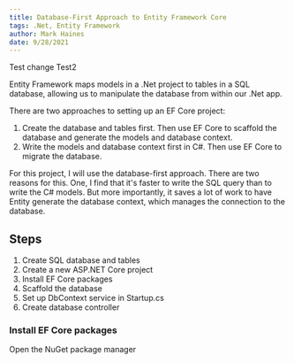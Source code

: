```yaml
---
title: Database-First Approach to Entity Framework Core
tags: .Net, Entity Framework
author: Mark Haines
date: 9/28/2021
---
```

Test change
Test2

Entity Framework maps models in a .Net project to tables in a SQL database, allowing us to manipulate the database from within our .Net app.

There are two approaches to setting up an EF Core project: 
1) Create the database and tables first. Then use EF Core to scaffold the database and generate the models and database context.
2) Write the models and database context first in C#. Then use EF Core to migrate the database.

For this project, I will use the database-first approach. There are two reasons for this. One, I find that it's faster to write the SQL query than to write the C# models. But more importantly, it saves a lot of work to have Entity generate the database context, which manages the connection to the database.


## Steps
1. Create SQL database and tables
2. Create a new ASP.NET Core project
3. Install EF Core packages
4. Scaffold the database
5. Set up DbContext service in Startup.cs
6. Create database controller


### Install EF Core packages



Open the NuGet package manager